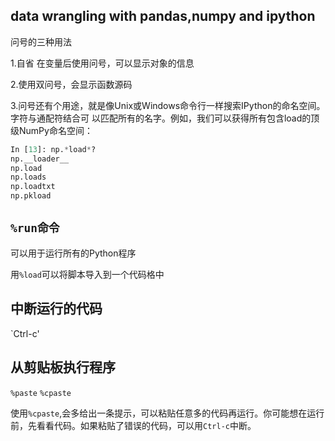 ## data wrangling with pandas,numpy and ipython

问号的三种用法

1.自省
在变量后使用问号，可以显示对象的信息  

2.使用双问号，会显示函数源码

3.问号还有个用途，就是像Unix或Windows命令行一样搜索IPython的命名空间。字符与通配符结合可 以匹配所有的名字。例如，我们可以获得所有包含load的顶级NumPy命名空间：

```python
In [13]: np.*load*?
np.__loader__
np.load
np.loads
np.loadtxt
np.pkload
```


## `%run命令`

可以用于运行所有的Python程序

用`%load`可以将脚本导入到一个代码格中

## 中断运行的代码

`Ctrl-c'

## 从剪贴板执行程序

`%paste`
`%cpaste`

使用`%cpaste`,会多给出一条提示，可以粘贴任意多的代码再运行。你可能想在运行前，先看看代码。如果粘贴了错误的代码，可以用`Ctrl-c`中断。  



